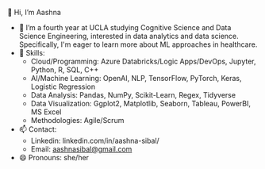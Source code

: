 👋 Hi, I’m Aashna
- 👀 I’m a fourth year at UCLA studying Cognitive Science and Data Science Engineering, interested in data analytics and data science. Specifically, I'm eager to learn more about ML approaches in healthcare.
- 🌱 Skills:
  * Cloud/Programming: Azure Databricks/Logic Apps/DevOps, Jupyter, Python, R, SQL, C++
  * AI/Machine Learning: OpenAI, NLP, TensorFlow, PyTorch, Keras, Logistic Regression
  * Data Analysis: Pandas, NumPy, Scikit-Learn, Regex, Tidyverse
  * Data Visualization: Ggplot2, Matplotlib, Seaborn, Tableau, PowerBI, MS Excel
  * Methodologies: Agile/Scrum
- 📫 Contact:
  * Linkedin: linkedin.com/in/aashna-sibal/
  * Email: aashnasibal@gmail.com
- 😄 Pronouns: she/her

<!---
sibala25/sibala25 is a ✨ special ✨ repository because its `README.md` (this file) appears on your GitHub profile.
You can click the Preview link to take a look at your changes.
--->
